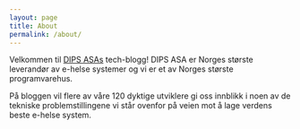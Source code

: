```yaml
---
layout: page
title: About
permalink: /about/
---
```


Velkommen til [DIPS ASAs](http://dips.no) tech-blogg! DIPS ASA er Norges største leverandør av e-helse systemer og vi er et av Norges største programvarehus. 

På bloggen vil flere av våre 120 dyktige utviklere gi oss innblikk i noen av de tekniske problemstillingene vi står ovenfor på veien mot å lage verdens beste e-helse system.